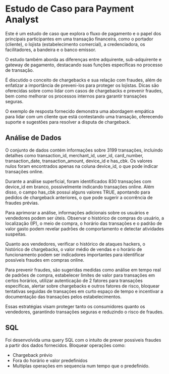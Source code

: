 # Estudo de Caso para Payment Analyst
Este é um estudo de caso que explora o fluxo de pagamento e o papel dos principais participantes em uma transação financeira, como o portador (cliente), o lojista (estabelecimento comercial), a credenciadora, os facilitadores, a bandeira e o banco emissor.

O estudo também aborda as diferenças entre adquirente, sub-adquirente e gateway de pagamento, destacando suas funções específicas no processo de transação.

É discutido o conceito de chargebacks e sua relação com fraudes, além de enfatizar a importância de preveni-los para proteger os lojistas. Dicas são oferecidas sobre como lidar com casos de chargebacks e prevenir fraudes, bem como melhorar os processos internos para garantir transações seguras.

O exemplo de resposta fornecido demonstra uma abordagem empática para lidar com um cliente que está contestando uma transação, oferecendo suporte e sugestões para resolver a disputa de chargeback.

## Análise de Dados

 O conjunto de dados contém informações sobre 3199 transações, incluindo detalhes como transaction_id, merchant_id, user_id, card_number, transaction_date, transaction_amount, device_id e has_cbk. Os valores nulos foram encontrados apenas na coluna device_id, o que pode indicar transações online.

Durante a análise superficial, foram identificados 830 transações com device_id em branco, possivelmente indicando transações online. Além disso, o campo has_cbk possui alguns valores TRUE, apontando para pedidos de chargeback anteriores, o que pode sugerir a ocorrência de fraudes prévias.

Para aprimorar a análise, informações adicionais sobre os usuários e vendedores podem ser úteis. Observar o histórico de compras do usuário, a localização (IP), o meio de compra, o horário das transações e o padrão de valor gasto podem revelar padrões de comportamento e detectar atividades suspeitas.

Quanto aos vendedores, verificar o histórico de ataques hackers, o histórico de chargebacks, o valor médio de vendas e o horário de funcionamento podem ser indicadores importantes para identificar possíveis fraudes em compras online.

Para prevenir fraudes, são sugeridas medidas como análise em tempo real de padrões de compra, estabelecer limites de valor para transações em certos horários, utilizar autenticação de 2 fatores para transações específicas, alertar sobre chargebacks e outros fatores de risco, bloquear tentativas seguidas de transações em curto espaço de tempo e incentivar a documentação das transações pelos estabelecimentos.

Essas estratégias visam proteger tanto os consumidores quanto os vendedores, garantindo transações seguras e reduzindo o risco de fraudes.

## SQL

Foi desenvolvida uma query SQL com o intuito de prever possiveis fraudes a partir dos dados fornecidos. Bloquear operações como:
- Chargeback prévio
- Fora do horário e valor predefinidos
- Multiplas operações em sequencia num tempo que o predefinido.
